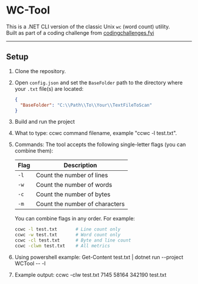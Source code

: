 # WC-Tool

This is a .NET CLI version of the classic Unix `wc` (word count) utility.  
Built as part of a coding challenge from [codingchallenges.fyi](https://codingchallenges.fyi/challenges/challenge-wc)

---

## Setup

1. Clone the repository.
2. Open `config.json` and set the `BaseFolder` path to the directory where your `.txt` file(s) are located:
   ```json
   {
     "BaseFolder": "C:\\Path\\To\\Your\\TextFileToScan"
   }
3. Build and run the project
4. What to type: ccwc command filename, example "ccwc -l test.txt".
5. Commands: 
 The tool accepts the following single-letter flags (you can combine them):

   | Flag | Description           |
   |------|-----------------------|
   | `-l` | Count the number of lines       |
   | `-w` | Count the number of words       |
   | `-c` | Count the number of bytes       |
   | `-m` | Count the number of characters  |

   You can combine flags in any order. For example:

   ```bash
   ccwc -l test.txt       # Line count only
   ccwc -w test.txt       # Word count only
   ccwc -cl test.txt      # Byte and line count
   ccwc -clwm test.txt    # All metrics
5. Using powershell example: Get-Content test.txt | dotnet run --project WCTool -- -l
6. Example output: 
ccwc -clw test.txt
   7145   58164   342190 test.txt
